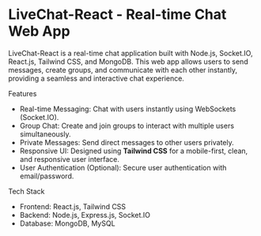 # LiveChat-React - Real-time Chat Web App

LiveChat-React is a real-time chat application built with Node.js, Socket.IO, React.js, Tailwind CSS, and MongoDB. This web app allows users to send messages, create groups, and communicate with each other instantly, providing a seamless and interactive chat experience.

 Features

- Real-time Messaging: Chat with users instantly using WebSockets (Socket.IO).
- Group Chat: Create and join groups to interact with multiple users simultaneously.
- Private Messages: Send direct messages to other users privately.
- Responsive UI: Designed using **Tailwind CSS** for a mobile-first, clean, and responsive user interface.
- User Authentication (Optional): Secure user authentication with email/password.

Tech Stack

- Frontend: React.js, Tailwind CSS
- Backend: Node.js, Express.js, Socket.IO
- Database: MongoDB, MySQL


